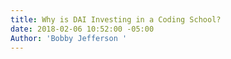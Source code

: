 ```yaml
---
title: Why is DAI Investing in a Coding School?
date: 2018-02-06 10:52:00 -05:00
Author: 'Bobby Jefferson '
---
```


